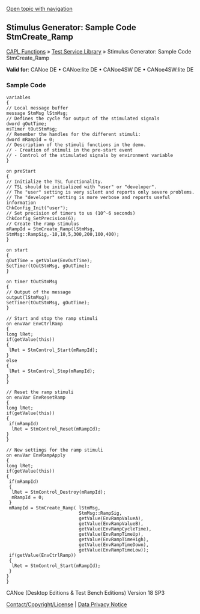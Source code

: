 [Open topic with navigation](../../../../CANoeDEFamily.htm#Topics/CAPLFunctions/Test/CAPLfunctionsTSLSampleCode.md)

## Stimulus Generator: Sample Code StmCreate_Ramp

[CAPL Functions](../CAPLfunctions.md) » [Test Service Library](CAPLfunctionsTSLStimulusOverview.md) » Stimulus Generator: Sample Code StmCreate_Ramp

**Valid for**: CANoe DE • CANoe:lite DE • CANoe4SW DE • CANoe4SW:lite DE

### Sample Code

```plaintext
variables
{
// Local message buffer
message StmMsg lStmMsg;
// Defines the cycle for output of the stimulated signals
dword gOutTime;
msTimer tOutStmMsg;
// Remember the handles for the different stimuli:
dword mRampId = 0;
// Description of the stimuli functions in the demo.
// - Creation of stimuli in the pre-start event
// - Control of the stimulated signals by environment variable
}
```

```plaintext
on preStart
{
// Initialize the TSL functionality.
// TSL should be initialized with "user" or "developer".
// The "user" setting is very silent and reports only severe problems.
// The "developer" setting is more verbose and reports useful information
ChkConfig_Init("user");
// Set precision of timers to us (10^-6 seconds)
ChkConfig_SetPrecision(6);
// Create the ramp stimulus
mRampId = StmCreate_Ramp(lStmMsg, StmMsg::RampSig,-10,10,5,300,200,100,400);
}
```

```plaintext
on start
{
gOutTime = getValue(EnvOutTime);
SetTimer(tOutStmMsg, gOutTime);
}
```

```plaintext
on timer tOutStmMsg
{
// Output of the message
output(lStmMsg);
SetTimer(tOutStmMsg, gOutTime);
}
```

```plaintext
// Start and stop the ramp stimuli
on envVar EnvCtrlRamp
{
long lRet;
if(getValue(this))
{
 lRet = StmControl_Start(mRampId);
}
else
{
 lRet = StmControl_Stop(mRampId);
}
}
```

```plaintext
// Reset the ramp stimuli
on envVar EnvResetRamp
{
long lRet;
if(getValue(this))
{
 if(mRampId)
  lRet = StmControl_Reset(mRampId);
}
}
```

```plaintext
// New settings for the ramp stimuli
on envVar EnvRampApply
{
long lRet;
if(getValue(this))
{
 if(mRampId)
 { 
  lRet = StmControl_Destroy(mRampId);
  mRampId = 0;
 }
 mRampId = StmCreate_Ramp( lStmMsg, 
                           StmMsg::RampSig,
                           getValue(EnvRampValueA),
                           getValue(EnvRampValueB),
                           getValue(EnvRampCycleTime),
                           getValue(EnvRampTimeUp),
                           getValue(EnvRampTimeHigh),
                           getValue(EnvRampTimeDown),
                           getValue(EnvRampTimeLow));
 if(getValue(EnvCtrlRamp))
 {
  lRet = StmControl_Start(mRampId);
 }
}
}
```

CANoe (Desktop Editions & Test Bench Editions) Version 18 SP3

[Contact/Copyright/License](../../Shared/ContactCopyrightLicense.md) | [Data Privacy Notice](https://www.vector.com/int/en/company/get-info/privacy-policy/)
